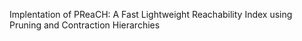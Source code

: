 Implentation of PReaCH: A Fast Lightweight Reachability Index using Pruning and Contraction Hierarchies